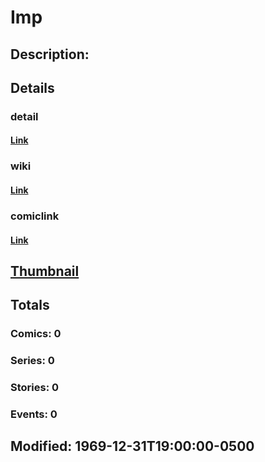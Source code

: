 # Imp
## Description: 
## Details
### detail
#### [Link](http://marvel.com/characters/1025/imp?utm_campaign=apiRef&utm_source=225578a89fc76f3d20fbffda5d17a88d)
### wiki
#### [Link](http://marvel.com/universe/Imp?utm_campaign=apiRef&utm_source=225578a89fc76f3d20fbffda5d17a88d)
### comiclink
#### [Link](http://marvel.com/comics/characters/1011273/imp?utm_campaign=apiRef&utm_source=225578a89fc76f3d20fbffda5d17a88d)
## [Thumbnail](http://i.annihil.us/u/prod/marvel/i/mg/9/30/4c002eee45d85.jpg)
## Totals
### Comics: 0
### Series: 0
### Stories: 0
### Events: 0
## Modified: 1969-12-31T19:00:00-0500